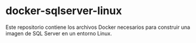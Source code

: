 # docker-sqlserver-linux
Este repositorio contiene los archivos Docker necesarios para construir una imagen de SQL Server en un entorno Linux.
